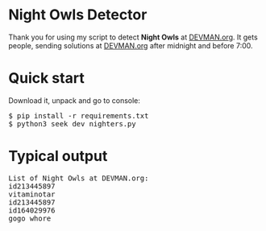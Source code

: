 # Night Owls Detector

Thank you for using my script to detect __Night Owls__ at [DEVMAN.org](https://devman.org). 
It gets people, sending solutions at [DEVMAN.org](https://devman.org) after midnight and before 
7:00.

# Quick start

Download it, unpack and go to console:
<pre>
$ pip install -r requirements.txt
$ python3 seek_dev_nighters.py
</pre>

# Typical output

<pre>
List of Night Owls at DEVMAN.org: 
id213445897
vitaminotar
id213445897
id164029976
gogo_whore
</pre>



